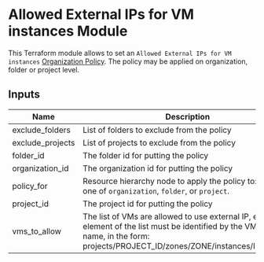 # Allowed External IPs for VM instances Module

This Terraform module allows to set an `Allowed External IPs for VM instances` [Organization Policy](https://cloud.google.com/resource-manager/docs/organization-policy/org-policy-constraints). The policy may be applied on organization, folder or project level.

<!-- BEGINNING OF PRE-COMMIT-TERRAFORM DOCS HOOK -->
## Inputs

| Name | Description | Type | Default | Required |
|------|-------------|:----:|:-----:|:-----:|
| exclude\_folders | List of folders to exclude from the policy | list(string) | `<list>` | no |
| exclude\_projects | List of projects to exclude from the policy | list(string) | `<list>` | no |
| folder\_id | The folder id for putting the policy | string | `"null"` | no |
| organization\_id | The organization id for putting the policy | string | `"null"` | no |
| policy\_for | Resource hierarchy node to apply the policy to: can be one of `organization`, `folder`, or `project`. | string | n/a | yes |
| project\_id | The project id for putting the policy | string | `"null"` | no |
| vms\_to\_allow | The list of VMs are allowed to use external IP, every element of the list must be identified by the VM instance name, in the form: projects/PROJECT_ID/zones/ZONE/instances/INSTANCE | list(string) | `<list>` | no |

<!-- END OF PRE-COMMIT-TERRAFORM DOCS HOOK -->
